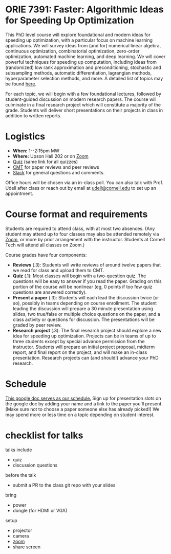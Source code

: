 # **ORIE 7391: Faster: Algorithmic Ideas for Speeding Up Optimization**

This PhD level course will explore foundational and modern ideas
for speeding up optimization, with a particular focus on machine learning
applications.
We will survey ideas from (and for)
numerical linear algebra,
continuous optimization,
combinatorial optimization,
zero-order optimization,
automated machine learning,
and deep learning.
We will cover powerful techniques for speeding up computation,
including ideas from (randomized) low rank approximation and preconditioning,
stochastic and subsampling methods,
automatic differentiation,
lagrangian methods,
hyperparameter selection methods,
and more.
A detailed list of topics may be found [here](https://docs.google.com/spreadsheets/d/1dhp6D9WJpbvqckGtqw_cDgwzxyPobItjU80ZpkdjhWA/edit?usp=sharing).

For each topic, we will begin with a few foundational lectures,
followed by student-guided discussion on modern research papers.
The course will culminate in a final research project
which will constitute a majority of the grade.
Students will deliver short presentations on their projects in class
in addition to written reports.

# Logistics

* **When:** 1--2:15pm MW
* **Where:** Upson Hall 202 or on [Zoom](https://cornell.zoom.us/j/95262693886?pwd=U25yRGFVTlVyUmpEWTRFMitvQzg2UT09)
* [Quiz](https://goo.gl/forms/yOKLIbzP68M0qac52) (same link for all quizzes)
* [CMT](https://cmt3.research.microsoft.com/ORIE7391Y2022) for paper reviews and peer reviews
* [Slack](https://join.slack.com/t/slack-jyg4802/shared_invite/zt-1240yy0lw-NNBqgPLrTLCPjYmnf5AHxw)
for general questions and comments.

Office hours will be chosen via an in-class poll.
You can also talk with Prof. Udell after class or
reach out by email at udell@cornell.edu to set up an appointment.

# Course format and requirements

Students are required to attend class, with at most two absences.
(Any student may attend up to four classes may also be attended remotely via [Zoom](https://cornell.zoom.us/j/2447222620),
or more by prior arrangement with the instructor.
Students at Cornell Tech will attend all classes on Zoom.)

Course grades have four components:

* **Reviews** (.3): Students will write reviews
of around twelve papers that we read for class
and upload them to CMT.
* **Quiz** (.1): Most classes will begin with a two-question quiz.
The questions will be easy to answer if you read the paper.
Grading on this portion of the course will be nonlinear
(eg, 0 points if too few quiz questions are answered correctly).
* **Present a paper** (.3): Students will each lead the discussion twice (or so), possibly in teams
depending on course enrollment.
The student leading the discussion will prepare a 30 minute presentation using slides,
two true/false or multiple choice questions on the paper,
and a class activity or questions for discussion.
The presentations will be graded by peer review.
* **Research project** (.3):
The final research project should explore a new idea for speeding up optimization.
Projects can be in teams of up to three students except by
special advance permission from the instructor.
Students will prepare an initial project proposal, midterm report, and final report
on the project, and will make an in-class presentation.
Research projects can (and should!) advance your PhD research.

<!-- Students taking the class for 1 credit will be required
to write fewer reviews,
present only one paper,
and will not be required to complete the research project.
The quiz requirement will be the same. -->

# Schedule

[This google doc serves as our schedule.](https://docs.google.com/spreadsheets/d/1dhp6D9WJpbvqckGtqw_cDgwzxyPobItjU80ZpkdjhWA/edit?usp=sharing)
Sign up for presentation slots on the google doc
by adding your name and a link to the paper you'll present.
(Make sure not to choose a paper someone else has already picked!)
We may spend more or less time on a topic depending on student interest.

# checklist for talks

talks include
* quiz
* discussion questions

before the talk
* submit a PR to the class git repo with your slides

bring
* power
* dongle (for HDMI or VGA)

setup
* projector
* camera
* [zoom](https://cornell.zoom.us/j/2447222620)
* share screen
